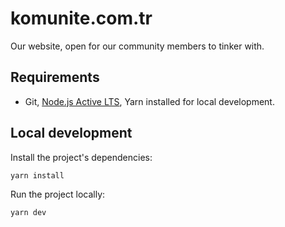 # komunite.com.tr
Our website, open for our community members to tinker with.

## Requirements

- Git, [Node.js Active LTS](https://nodejs.org/en/about/releases/), Yarn installed for local development.

## Local development

Install the project's dependencies:

```
yarn install
```

Run the project locally:

```
yarn dev
```
